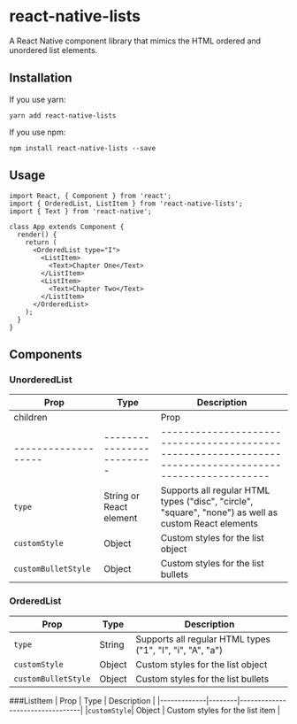 # react-native-lists

A React Native component library that mimics the HTML ordered and unordered list elements.

## Installation
If you use yarn:
```
yarn add react-native-lists
```
If you use npm:
```
npm install react-native-lists --save
```

## Usage
```
import React, { Component } from 'react';
import { OrderedList, ListItem } from 'react-native-lists';
import { Text } from 'react-native';

class App extends Component {
  render() {
    return (
      <OrderedList type="I">
        <ListItem>
          <Text>Chapter One</Text>
        </ListItem>
        <ListItem>
          <Text>Chapter Two</Text>
        </ListItem>
      </OrderedList>
    );
  }
}
```

## Components

### UnorderedList
|Prop|Type|Description|
|----|----|-----------|
|children|| Prop              | Type                    | Description                                                                                           |
|-------------------|-------------------------|-------------------------------------------------------------------------------------------------------|
| `type`            | String or React element | Supports all regular HTML types ("disc", "circle", "square", "none") as well as custom React elements |
| `customStyle`     | Object                  | Custom styles for the list object                                                                     |
|`customBulletStyle`| Object                  | Custom styles for the list bullets                                                                    |

### OrderedList
| Prop              | Type   | Description                                               |
|-------------------|--------|-----------------------------------------------------------|
|`type`             | String | Supports all regular HTML types ("1", "I", "i", "A", "a") |
|`customStyle`      | Object | Custom styles for the list object                         |
|`customBulletStyle`| Object | Custom styles for the list bullets                        |

###ListItem
| Prop        | Type   | Description                     |
|-------------|--------|---------------------------------|
|`customStyle`| Object | Custom styles for the list item |
